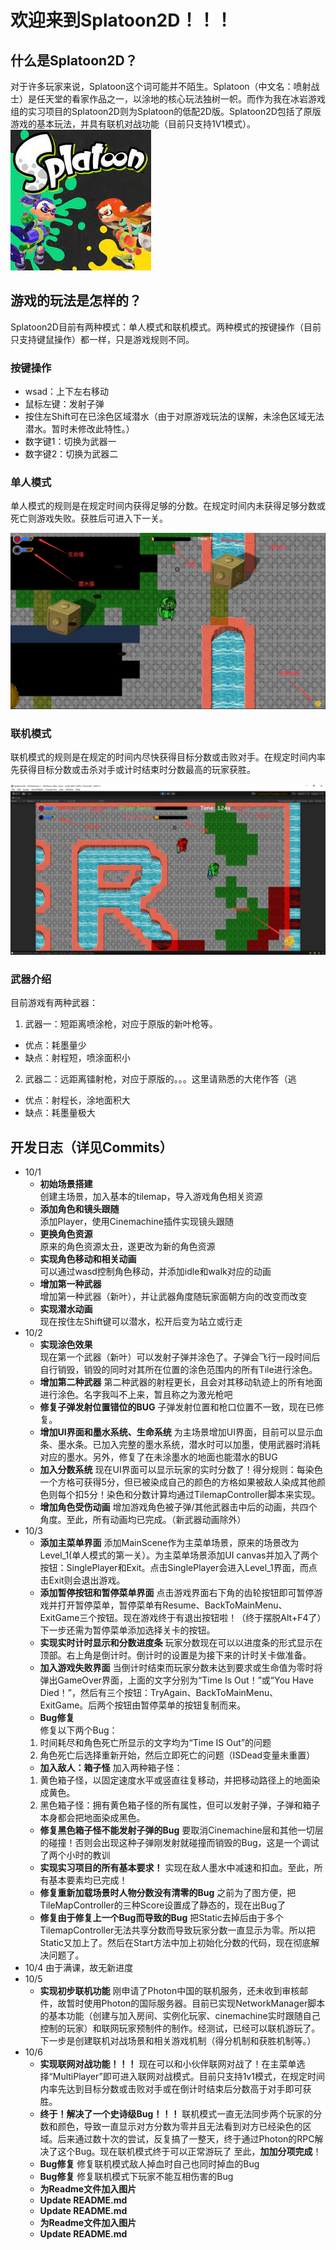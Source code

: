 # 欢迎来到Splatoon2D！！！
## 什么是Splatoon2D？  
对于许多玩家来说，Splatoon这个词可能并不陌生。Splatoon（中文名：喷射战士）是任天堂的看家作品之⼀，以涂地的核⼼玩法独树⼀帜。而作为我在冰岩游戏组的实习项目的Splatoon2D则为Splatoon的低配2D版。Splatoon2D包括了原版游戏的基本玩法，并具有联机对战功能（目前只支持1V1模式）。
![Splatoon](/Pictures/Splatoon.jfif)  
## 游戏的玩法是怎样的？  
Splatoon2D目前有两种模式：单人模式和联机模式。两种模式的按键操作（目前只支持键鼠操作）都一样，只是游戏规则不同。
### 按键操作
- wsad：上下左右移动
- 鼠标左键：发射子弹
- 按住左Shift可在已涂色区域潜水（由于对原游戏玩法的误解，未涂色区域无法潜水。暂时未修改此特性。）
- 数字键1：切换为武器一
- 数字键2：切换为武器二
### 单人模式
单人模式的规则是在规定时间内获得足够的分数。在规定时间内未获得足够分数或死亡则游戏失败。获胜后可进入下一关。

![Splatoon](/Pictures/Single.png)  
### 联机模式
联机模式的规则是在规定的时间内尽快获得目标分数或击败对手。在规定时间内率先获得目标分数或击杀对手或计时结束时分数最高的玩家获胜。

![Splatoon](/Pictures/Online.png)  
### 武器介绍
目前游戏有两种武器：
1. 武器一：短距离喷涂枪，对应于原版的新叶枪等。
  - 优点：耗墨量少
  - 缺点：射程短，喷涂面积小
2. 武器二：远距离镭射枪，对应于原版的。。。这里请熟悉的大佬作答（逃
  - 优点：射程长，涂地面积大
  - 缺点：耗墨量极大
## 开发日志（详见Commits）
- 10/1
	- **初始场景搭建**  
	创建主场景，加入基本的tilemap，导入游戏角色相关资源
	- **添加角色和镜头跟随**  
	添加Player，使用Cinemachine插件实现镜头跟随
	- **更换角色资源**  
	原来的角色资源太丑，遂更改为新的角色资源
	- **实现角色移动和相关动画**  
	可以通过wasd控制角色移动，并添加idle和walk对应的动画
	- **增加第一种武器**  
	增加第一种武器（新叶），并让武器角度随玩家面朝方向的改变而改变
	- **实现潜水动画**  
	现在按住左Shift键可以潜水，松开后变为站立或行走
- 10/2
	- **实现涂色效果**  
	现在第一个武器（新叶）可以发射子弹并涂色了。子弹会飞行一段时间后自行销毁，销毁的同时对其所在位置的涂色范围内的所有Tile进行涂色。
	- **增加第二种武器**
	第二种武器的射程更长，且会对其移动轨迹上的所有地面进行涂色。名字我叫不上来，暂且称之为激光枪吧
	- **修复子弹发射位置错位的BUG**
	子弹发射位置和枪口位置不一致，现在已修复。
	- **增加UI界面和墨水系统、生命系统**
	为主场景增加UI界面，目前可以显示血条、墨水条。已加入完整的墨水系统，潜水时可以加墨，使用武器时消耗对应的墨水。另外，修复了在未涂墨水的地面也能潜水的BUG
	- **加入分数系统**
	现在UI界面可以显示玩家的实时分数了！得分规则：每染色一个方格可获得5分，但已被染成自己的颜色的方格如果被敌人染成其他颜色则每个扣5分！染色和分数计算均通过TilemapController脚本来实现。
	- **增加角色受伤动画**
	增加游戏角色被子弹/其他武器击中后的动画，共四个角度。至此，所有动画均已完成。（新武器动画除外）
- 10/3 
	- **添加主菜单界面**
	添加MainScene作为主菜单场景，原来的场景改为Level_1(单人模式的第一关）。为主菜单场景添加UI canvas并加入了两个按钮：SinglePlayer和Exit。点击SinglePlayer会进入Level_1界面，而点击Exit则会退出游戏。
	- **添加暂停按钮和暂停菜单界面**
	点击游戏界面右下角的齿轮按钮即可暂停游戏并打开暂停菜单，暂停菜单有Resume、BackToMainMenu、ExitGame三个按钮。现在游戏终于有退出按钮啦！（终于摆脱Alt+F4了）下一步还需为暂停菜单添加选择关卡的按钮。
	- **实现实时计时显示和分数进度条**
	玩家分数现在可以以进度条的形式显示在顶部。右上角是倒计时。倒计时的设置是为接下来的计时关卡做准备。
	- **加入游戏失败界面**
	当倒计时结束而玩家分数未达到要求或生命值为零时将弹出GameOver界面，上面的文字分别为“Time Is Out！”或“You Have Died！”，然后有三个按钮：TryAgain、BackToMainMenu、ExitGame。后两个按钮由暂停菜单的按钮复制而来。
	- **Bug修复**  
	修复以下两个Bug：
	1. 时间耗尽和角色死亡所显示的文字均为“Time IS Out”的问题
	2. 角色死亡后选择重新开始，然后立即死亡的问题（ISDead变量未重置）
	- **加入敌人：箱子怪**
	加入两种箱子怪：
	1. 黄色箱子怪，以固定速度水平或竖直往复移动，并把移动路径上的地面染成黄色。
	2. 黑色箱子怪：拥有黄色箱子怪的所有属性，但可以发射子弹，子弹和箱子本身都会把地面染成黑色。
	- **修复黑色箱子怪不能发射子弹的Bug**
	要取消Cinemachine层和其他一切层的碰撞！否则会出现这种子弹刚发射就碰撞而销毁的Bug，这是一个调试了两个小时的教训
	- **实现实习项目的所有基本要求！**
	实现在敌人墨水中减速和扣血。至此，所有基本要素均已完成！
	- **修复重新加载场景时人物分数没有清零的Bug**
	之前为了图方便，把TileMapController的三种Score设置成了静态的，现在出Bug了
	- **修复由于修复上一个Bug而导致的Bug**
	把Static去掉后由于多个TilemapController无法共享分数而导致玩家分数一直显示为零。所以把Static又加上了。然后在Start方法中加上初始化分数的代码，现在彻底解决问题了。
- 10/4
由于满课，故无新进度
- 10/5
	- **实现初步联机功能**
	刚申请了Photon中国的联机服务，还未收到审核邮件，故暂时使用Photon的国际服务器。目前已实现NetworkManager脚本的基本功能（创建与加入房间、实例化玩家、cinemachine实时跟随自己控制的玩家）和联网玩家预制件的制作。经测试，已经可以联机游玩了。下一步是创建联机对战场景和相关游戏机制（得分机制和获胜机制等。）
- 10/6
	- **实现联网对战功能！！！**
	现在可以和小伙伴联网对战了！在主菜单选择“MultiPlayer”即可进入联网对战模式。目前只支持1v1模式，在规定时间内率先达到目标分数或击败对手或在倒计时结束后分数高于对手即可获胜。
	- **终于！解决了一个史诗级Bug！！！**
	联机模式一直无法同步两个玩家的分数和颜色，导致一直显示对方分数为零并且无法看到对方已经染色的区域。后来通过数十次的尝试，反复搞了一整天，终于通过Photon的RPC解决了这个Bug。现在联机模式终于可以正常游玩了
	至此，**加加分项完成**！
	- **Bug修复**
	修复联机模式敌人掉血时自己也同时掉血的Bug
	- **Bug修复**
	修复联机模式下玩家不能互相伤害的Bug
	- **为Readme文件加入图片**
	- **Update README.md**
	- **Update README.md**
	- **为Readme文件加入图片**
	- **Update README.md**

	
